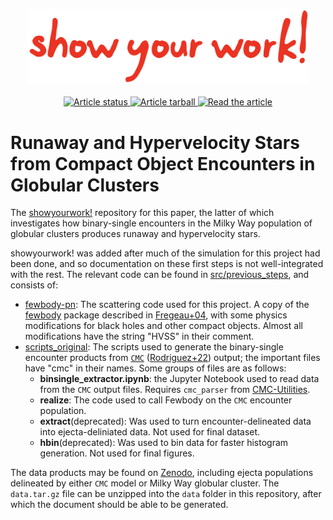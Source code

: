 <p align="center">
<a href="https://github.com/showyourwork/showyourwork">
<img width = "450" src="https://raw.githubusercontent.com/showyourwork/.github/main/images/showyourwork.png" alt="showyourwork"/>
</a>
<br>
<br>
<a href="https://github.com/tomas-cabrera/hvss-bsco/actions/workflows/build.yml">
<img src="https://github.com/tomas-cabrera/hvss-bsco/actions/workflows/build.yml/badge.svg?branch=main" alt="Article status"/>
</a>
<a href="https://github.com/tomas-cabrera/hvss-bsco/raw/main-pdf/arxiv.tar.gz">
<img src="https://img.shields.io/badge/article-tarball-blue.svg?style=flat" alt="Article tarball"/>
</a>
<a href="https://github.com/tomas-cabrera/hvss-bsco/raw/main-pdf/ms.pdf">
<img src="https://img.shields.io/badge/article-pdf-blue.svg?style=flat" alt="Read the article"/>
</a>
</p>

# Runaway and Hypervelocity Stars from Compact Object Encounters in Globular Clusters

The [showyourwork!](https://show-your.work/en/latest/) repository for this paper, the latter of which investigates how binary-single encounters in the Milky Way population of globular clusters produces runaway and hypervelocity stars.

showyourwork! was added after much of the simulation for this project had been done, and so documentation on these first steps is not well-integrated with the rest.
The relevant code can be found in [src/previous_steps](https://github.com/tomas-cabrera/hvss-bsco/tree/main/src/previous_steps), and consists of:
- [fewbody-pn](https://github.com/tomas-cabrera/hvss-bsco/tree/main/src/previous_steps/fewbody-pn): The scattering code used for this project.  A copy of the [fewbody](https://gitlab.com/fregeau/fewbody) package described in [Fregeau+04](https://ui.adsabs.harvard.edu/abs/2004MNRAS.352....1F), with some physics modifications for black holes and other compact objects.  Almost all modifications have the string "HVSS" in their comment.
- [scripts_original](https://github.com/tomas-cabrera/hvss-bsco/tree/main/src/previous_steps/scripts_original): The scripts used to generate the binary-single encounter products from [<code>CMC</code>](https://github.com/ClusterMonteCarlo/CMC-COSMIC) ([Rodriguez+22](https://ui.adsabs.harvard.edu/abs/2022ApJS..258...22R)) output; the important files have "cmc" in their names.  Some groups of files are as follows:
    - **binsingle_extractor.ipynb**: the Jupyter Notebook used to read data from the <code>CMC</code> output files.  Requires <code>cmc_parser</code> from [CMC-Utilities](https://github.com/ClusterMonteCarlo/CMC-Utilities).
    - **realize**: The code used to call Fewbody on the <code>CMC</code> encounter population.
    - **extract**(deprecated): Was used to turn encounter-delineated data into ejecta-deliniated data.  Not used for final dataset.
    - **hbin**(deprecated): Was used to bin data for faster histogram generation.  Not used for final figures.

The data products may be found on [Zenodo](https://zenodo.org/record/7599871), including ejecta populations delineated by either <code>CMC</code> model or Milky Way globular cluster.  The <code>data.tar.gz</code> file can be unzipped into the <code>data</code> folder in this repository, after which the document should be able to be generated. 
